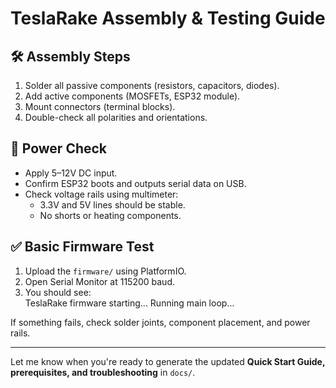 # TeslaRake Assembly & Testing Guide

## 🛠 Assembly Steps

1. Solder all passive components (resistors, capacitors, diodes).
2. Add active components (MOSFETs, ESP32 module).
3. Mount connectors (terminal blocks).
4. Double-check all polarities and orientations.

## 🔌 Power Check

- Apply 5–12V DC input.
- Confirm ESP32 boots and outputs serial data on USB.
- Check voltage rails using multimeter:
  - 3.3V and 5V lines should be stable.
  - No shorts or heating components.

## ✅ Basic Firmware Test

1. Upload the `firmware/` using PlatformIO.
2. Open Serial Monitor at 115200 baud.
3. You should see:  
TeslaRake firmware starting...
Running main loop...

If something fails, check solder joints, component placement, and power rails.

---

Let me know when you're ready to generate the updated **Quick Start Guide, prerequisites, and troubleshooting** in `docs/`.

